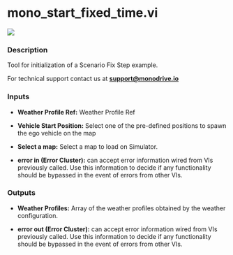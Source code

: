 # mono_start_fixed_time.vi

<p class="img_container">
<img class="lg_img" src="../mono_start_fixed_time.png"/>
</p>

### Description

Tool for initialization of a Scenario Fix Step example.

For technical support contact us at <b>support@monodrive.io</b> 

### Inputs

- **Weather Profile Ref:**  Weather Profile Ref 
 

- **Vehicle  Start Position:**  Select one of the pre-defined positions to spawn the ego
vehicle on the map
 

- **Select a map:**  Select a map to load on Simulator. 
 

- **error in (Error Cluster):** can accept error information wired from VIs previously called. Use this information to decide if any functionality should be bypassed in the event of errors from other VIs. 

### Outputs

- **Weather Profiles:**  Array of the weather profiles obtained by the weather
configuration.
 

- **error out (Error Cluster):** can accept error information wired from VIs previously called. Use this information to decide if any functionality should be bypassed in the event of errors from other VIs. 

<p>&nbsp;</p>
